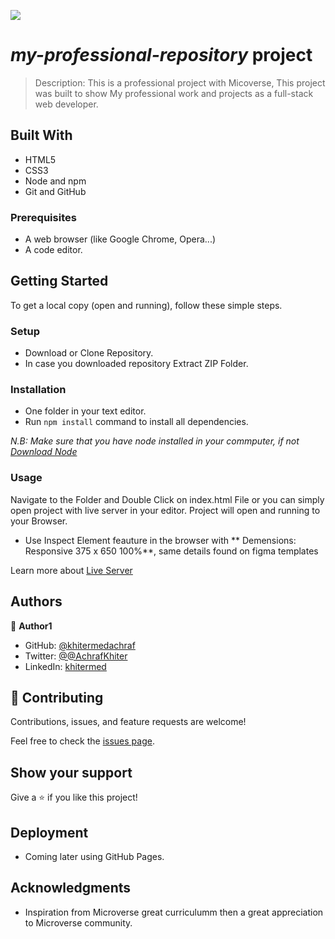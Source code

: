 ![](https://img.shields.io/badge/Microverse-blueviolet)

# **_my-professional-repository_** project

> Description: This is a professional project with Micoverse, This project was built to show My professional work and projects as a full-stack web developer.

## Built With

- HTML5
- CSS3
- Node and npm
- Git and GitHub

### Prerequisites

- A web browser (like Google Chrome, Opera...)
- A code editor.

## Getting Started

To get a local copy (open and running), follow these simple steps.

### Setup

- Download or Clone Repository.
- In case you downloaded repository Extract ZIP Folder.

### Installation

- One folder in your text editor.
- Run `npm install` command to install all dependencies.

_N.B: Make sure that you have node installed in your commputer, if not [Download Node](https://nodejs.org/en/)_

### Usage

Navigate to the Folder and Double Click on index.html File or you can simply open project with live server in your editor.
Project will open and running to your Browser.

- Use Inspect Element feauture in the browser with ** Demensions: Responsive 375 x 650 100%**, same details found on figma templates

Learn more about [Live Server](https://marketplace.visualstudio.com/items?itemName=ritwickdey.LiveServer#:~:text=Shortcuts%20to%20Start%2FStop%20Server&text=Open%20a%20HTML%20file%20and,on%20Open%20with%20Live%20Server%20.&text=Open%20the%20Command%20Pallete%20by,Server%20to%20stop%20a%20server)

## Authors

👤 **Author1**

- GitHub: [@khitermedachraf](https://github.com/khitermedachraf)
- Twitter: [@@AchrafKhiter](https://twitter.com/AchrafKhiter)
- LinkedIn: [khitermed](https://www.linkedin.com/in/khitermed/)

## 🤝 Contributing

Contributions, issues, and feature requests are welcome!

Feel free to check the [issues page](../../issues/).

## Show your support

Give a ⭐️ if you like this project!

## Deployment

- Coming later using GitHub Pages.

## Acknowledgments

- Inspiration from Microverse great curriculumm then a great appreciation to Microverse community.
